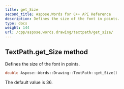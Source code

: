 ```yaml
---
title: get_Size
second_title: Aspose.Words for C++ API Reference
description: Defines the size of the font in points. 
type: docs
weight: 144
url: /cpp/aspose.words.drawing/textpath/get_size/
---
```

## TextPath.get_Size method


Defines the size of the font in points.

```cpp
double Aspose::Words::Drawing::TextPath::get_Size()
```


The default value is 36. 
